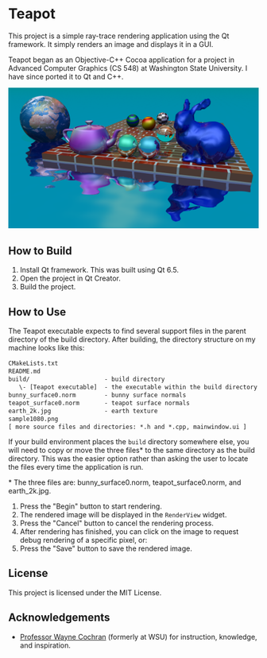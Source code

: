 # Teapot

This project is a simple ray-trace rendering application using the Qt framework. It simply renders an image and displays it in a GUI. 

Teapot began as an Objective-C++ Cocoa application for a project in Advanced Computer Graphics (CS 548) at Washington State University. I have since ported it to Qt and C++.

![Sample Render](sample1080.png)


## How to Build

1. Install Qt framework. This was built using Qt 6.5.
2. Open the project in Qt Creator.
3. Build the project.

## How to Use

The Teapot executable expects to find several support files in the parent directory of the build directory. After building, the directory structure on my machine looks like this:

```
CMakeLists.txt
README.md
build/                     - build directory
   \- [Teapot executable]  - the executable within the build directory
bunny_surface0.norm        - bunny surface normals
teapot_surface0.norm       - teapot surface normals
earth_2k.jpg               - earth texture
sample1080.png
[ more source files and directories: *.h and *.cpp, mainwindow.ui ]
```

If your build environment places the `build` directory somewhere else, you will need to copy or move the three files\* to the same directory as the build directory. This was the easier option rather than asking the user to locate the files every time the application is run.

\* The three files are: bunny_surface0.norm, teapot_surface0.norm, and earth_2k.jpg.

1. Press the "Begin" button to start rendering.
2. The rendered image will be displayed in the `RenderView` widget.
3. Press the "Cancel" button to cancel the rendering process.
4. After rendering has finished, you can click on the image to request debug rendering of a specific pixel, or:
5. Press the "Save" button to save the rendered image.

## License

This project is licensed under the MIT License.

## Acknowledgements

- [Professor Wayne Cochran](https://github.com/wcochran) (formerly at WSU) for instruction, knowledge, and inspiration.
